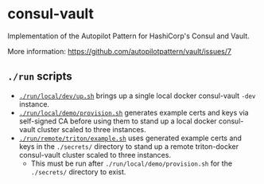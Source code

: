 # consul-vault

Implementation of the Autopilot Pattern for HashiCorp's Consul and Vault.

More information: https://github.com/autopilotpattern/vault/issues/7

## `./run` scripts

- [`./run/local/dev/up.sh`](run/local/dev/up.sh) brings up a single local docker consul-vault `-dev` instance.
- [`./run/local/demo/provision.sh`](run/local/demo/provision.sh) generates example certs and keys via self-signed CA before using them to stand up a local docker consul-vault cluster scaled to three instances.
- [`./run/remote/triton/example.sh`](run/remote/triton/example.sh) uses generated example certs and keys in the `./secrets/` directory to stand up a remote triton-docker consul-vault cluster scaled to three instances.
  - This must be run after `./run/local/demo/provision.sh` for the `./secrets/` directory to exist.
